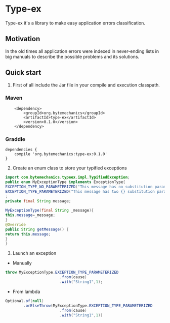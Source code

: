 # Type-ex
Type-ex it's a library to make easy application errors classification. 

## Motivation
In the old times all application errors were indexed in never-ending lists in big manuals to describe the possible problems and its solutions. 

## Quick start
1. First of all include the Jar file in your compile and execution classpath.
### Maven
```Maven POM
	<dependency>
		<groupId>org.bytemechanics</groupId>
		<artifactId>type-ex</artifactId>
		<version>0.1.0</version>
	</dependency>
```
### Graddle
```Gradle
dependencies {
    compile 'org.bytemechanics:type-ex:0.1.0'
}
```
2. Create an enum class to store your typified exceptions
```Java
import com.bytemechanics.typeex.impl.TypifiedException;
public enum MyExceptionType implements ExceptionType{
EXCEPTION_TYPE_NO_PARAMETERIZED("This message has no substitution parameters"),
EXCEPTION_TYPE_PARAMETERIZED("This message has two {} substitution parameters {}"),
;	
private final String message;
	
MyExceptionType(final String _message){
this.message=_message;
}	
@Override
public String getMessage() {
return this.message;
}
}
```
3. Launch an exception
* Manually
```Java
throw MyExceptionType.EXCEPTION_TYPE_PARAMETERIZED
						.from(cause)
						.with("String1",1);
```
* From lambda
```Java
Optional.of(null)
		.orElseThrow(MyExceptionType.EXCEPTION_TYPE_PARAMETERIZED
						.from(cause)
						.with("String1",1))
```
